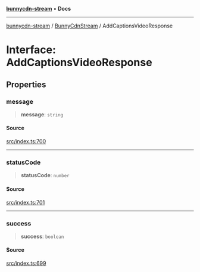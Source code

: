 [**bunnycdn-stream**](../../../README.md) • **Docs**

***

[bunnycdn-stream](../../../globals.md) / [BunnyCdnStream](../README.md) / AddCaptionsVideoResponse

# Interface: AddCaptionsVideoResponse

## Properties

### message

> **message**: `string`

#### Source

[src/index.ts:700](https://github.com/dan-online/bunnycdn-stream/blob/d70c6fd/src/index.ts#L700)

***

### statusCode

> **statusCode**: `number`

#### Source

[src/index.ts:701](https://github.com/dan-online/bunnycdn-stream/blob/d70c6fd/src/index.ts#L701)

***

### success

> **success**: `boolean`

#### Source

[src/index.ts:699](https://github.com/dan-online/bunnycdn-stream/blob/d70c6fd/src/index.ts#L699)
